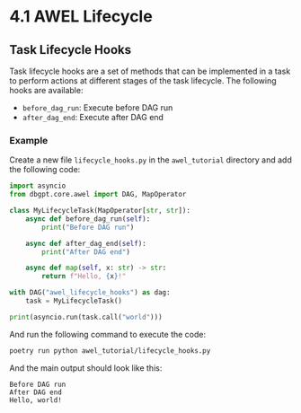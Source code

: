# 4.1 AWEL Lifecycle

## Task Lifecycle Hooks

Task lifecycle hooks are a set of methods that can be implemented in a task to perform
actions at different stages of the task lifecycle. The following hooks are available:

- `before_dag_run`: Execute before DAG run
- `after_dag_end`: Execute after DAG end

### Example

Create a new file `lifecycle_hooks.py` in the `awel_tutorial` directory and add the following code:

```python
import asyncio
from dbgpt.core.awel import DAG, MapOperator

class MyLifecycleTask(MapOperator[str, str]):
    async def before_dag_run(self):
        print("Before DAG run")

    async def after_dag_end(self):
        print("After DAG end")

    async def map(self, x: str) -> str:
        return f"Hello, {x}!"

with DAG("awel_lifecycle_hooks") as dag:
    task = MyLifecycleTask()

print(asyncio.run(task.call("world")))
```

And run the following command to execute the code:

```bash
poetry run python awel_tutorial/lifecycle_hooks.py
```

And the main output should look like this:

```plaintext
Before DAG run
After DAG end
Hello, world!
```